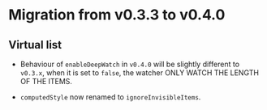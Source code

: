 # Migration from v0.3.3 to v0.4.0

## Virtual list

- Behaviour of `enableDeepWatch` in `v0.4.0` will be slightly different to `v0.3.x`, when it is set to `false`, the watcher ONLY WATCH THE LENGTH OF THE ITEMS.

- `computedStyle` now renamed to `ignoreInvisibleItems`.
